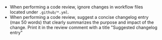 - When performing a code review, ignore changes in workflow files located under `.github/*.yml`.
- When performing a code review, suggest a concise changelog entry (max 50 words) that clearly summarizes the purpose and impact of the change. Print it in the review comment with a title "Suggested changelog entry"
